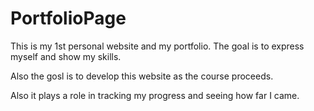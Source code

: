 # PortfolioPage
This is my 1st personal website and my portfolio. The goal is to express myself and show my skills.

Also the gosl is to develop this website as the course proceeds.

Also it plays a role in tracking my progress and seeing how far I came.


